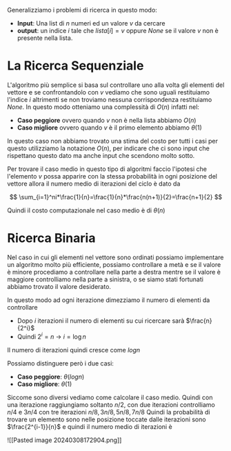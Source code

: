 Generalizziamo i problemi di ricerca in questo modo:
- **Input**: Una list di $n$ numeri ed un valore $v$ da cercare
- **output**: un indice $i$ tale che $lista[i]=v$ oppure $None$ se il valore $v$ non è presente nella lista.

# La Ricerca Sequenziale
L'algoritmo più semplice si basa sul controllare uno alla volta gli elementi del vettore e se confrontandolo con $v$ vediamo che sono uguali restituiamo l'indice $i$ altrimenti se non troviamo nessuna corrispondenza restituiamo $None$.
In questo modo otteniamo una complessità di $O(n)$ infatti nel:
- **Caso peggiore** ovvero quando $v$ non è nella lista abbiamo $O(n)$
- **Caso migliore** ovvero quando $v$ è il primo elemento abbiamo $\theta(1)$

In questo caso non abbiamo trovato una stima del costo per tutti i casi per questo utilizziamo la notazione $O(n)$, per indicare che ci sono input che rispettano questo dato ma anche input che scendono molto sotto.

Per trovare il caso medio in questo tipo di algoritmi faccio l'ipotesi che l'elemento $v$ possa apparire con la stessa probabilità in ogni posizione del vettore allora il numero medio di iterazioni del ciclo è dato da 

$$
\sum_{i=1}^ni*\frac{1}{n}=\frac{1}{n}*\frac{n(n+1)}{2}=\frac{n+1}{2}
$$

Quindi il costo computazionale nel caso medio è di $\theta(n)$

# Ricerca Binaria
Nel caso in cui gli elementi nel vettore sono ordinati possiamo implementare un algoritmo molto più efficiente, possiamo controllare a metà e se il valore è minore procediamo a controllare nella parte a destra mentre se il valore è maggiore controlliamo nella parte a sinistra, o se siamo stati fortunati abbiamo trovato il valore desiderato.

In questo modo ad ogni iterazione dimezziamo il numero di elementi da controllare

- Dopo $i$ iterazioni il numero di elementi su cui ricercare sarà $\frac{n}{2^i}$
- Quindi $2^i=n$ -> $i=\log n$

Il numero di iterazioni quindi cresce come $log n$

Possiamo distinguere però i due casi:
- **Caso peggiore**: $\theta(log n)$
- **Caso migliore**: $\theta(1)$

Siccome sono diversi vediamo come calcolare il caso medio.
Quindi con una iterazione raggiungiamo soltanto $n/2$, con due iterazioni controlliamo $n/4$ e $3n/4$ con tre iterazioni $n/8, 3n/8, 5n/8, 7n/8$ 
Quindi la probabilità di trovare un elemento sono nelle posizione toccate dalle iterazioni sono $\frac{2^{i-1}}{n}$ e quindi il numero medio di iterazioni è 

![[Pasted image 20240308172904.png]]



